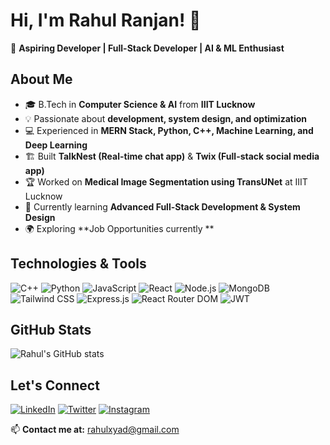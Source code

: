 # Hi, I'm Rahul Ranjan! 👋

🚀 **Aspiring Developer | Full-Stack Developer | AI & ML Enthusiast**

## About Me
- 🎓 B.Tech in **Computer Science & AI** from **IIIT Lucknow**
- 💡 Passionate about **development, system design, and optimization**
- 💻 Experienced in **MERN Stack, Python, C++, Machine Learning, and Deep Learning**
- 🏗️ Built **TalkNest (Real-time chat app)** & **Twix (Full-stack social media app)**
- 🏆 Worked on **Medical Image Segmentation using TransUNet** at IIIT Lucknow
- 🎯 Currently learning **Advanced Full-Stack Development & System Design**
- 🌍 Exploring **Job Opportunities currently **


## Technologies & Tools
![C++](https://img.shields.io/badge/C%2B%2B-00599C?style=for-the-badge&logo=c%2B%2B&logoColor=white)
![Python](https://img.shields.io/badge/Python-3776AB?style=for-the-badge&logo=python&logoColor=white)
![JavaScript](https://img.shields.io/badge/JavaScript-F7DF1E?style=for-the-badge&logo=javascript&logoColor=black)
![React](https://img.shields.io/badge/React-20232A?style=for-the-badge&logo=react&logoColor=61DAFB)
![Node.js](https://img.shields.io/badge/Node.js-339933?style=for-the-badge&logo=nodedotjs&logoColor=white)
![MongoDB](https://img.shields.io/badge/MongoDB-47A248?style=for-the-badge&logo=mongodb&logoColor=white)
![Tailwind CSS](https://img.shields.io/badge/Tailwind_CSS-38B2AC?style=for-the-badge&logo=tailwind-css&logoColor=white)
![Express.js](https://img.shields.io/badge/Express.js-000000?style=for-the-badge&logo=express&logoColor=white)
![React Router DOM](https://img.shields.io/badge/React_Router_DOM-CA4245?style=for-the-badge&logo=react&logoColor=white)
![JWT](https://img.shields.io/badge/JWT-000000?style=for-the-badge&logo=jsonwebtokens&logoColor=white)


## GitHub Stats
![Rahul's GitHub stats](https://github-readme-stats.vercel.app/api?username=rahulranjan&show_icons=true&theme=radical)

## Let's Connect
[![LinkedIn](https://img.shields.io/badge/LinkedIn-0A66C2?style=for-the-badge&logo=linkedin&logoColor=white)](https://www.linkedin.com/in/rahulranjan64/)
[![Twitter](https://img.shields.io/badge/Twitter-1DA1F2?style=for-the-badge&logo=twitter&logoColor=white)](https://x.com/RahulRa29479562)
[![Instagram](https://img.shields.io/badge/Instagram-E4405F?style=for-the-badge&logo=instagram&logoColor=white)](https://www.instagram.com/rahulranjan_64/)


📫 **Contact me at:** rahulxyad@gmail.com
